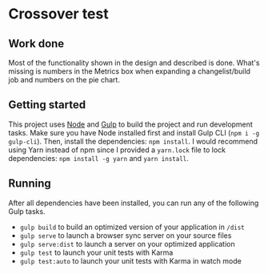# Crossover test

## Work done

Most of the functionality shown in the design and described is done. What's missing is numbers in
the Metrics box when expanding a changelist/build job and numbers on the pie chart.

## Getting started

This project uses [Node](https://nodejs.org/) and [Gulp](http://gulpjs.com/) to build the project and
run development tasks. Make sure you have Node installed first and install Gulp CLI
(`npm i -g gulp-cli`). Then, install the dependencies: `npm install`. I would recommend using Yarn
instead of npm since I provided a `yarn.lock` file to lock dependencies: `npm install -g yarn` and
`yarn install`.

## Running

After all dependencies have been installed, you can run any of the following Gulp tasks.

* `gulp build` to build an optimized version of your application in `/dist`
* `gulp serve` to launch a browser sync server on your source files
* `gulp serve:dist` to launch a server on your optimized application
* `gulp test` to launch your unit tests with Karma
* `gulp test:auto` to launch your unit tests with Karma in watch mode
